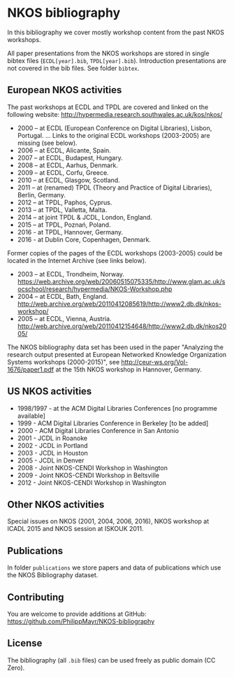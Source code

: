 # NKOS bibliography

In this bibliography we cover mostly workshop content from the past NKOS workshops.

All paper presentations from the NKOS workshops are stored in single bibtex files (`ECDL[year].bib`, `TPDL[year].bib`). Introduction presentations are not covered in the bib files. See folder `bibtex`.

## European NKOS activities
The past workshops at ECDL and TPDL are covered and linked on the following website:
<http://hypermedia.research.southwales.ac.uk/kos/nkos/>

* 2000 – at ECDL (European Conference on Digital Libraries), Lisbon, Portugal.
... Links to the original ECDL workshops (2003-2005) are missing (see below). 
* 2006 – at ECDL, Alicante, Spain.
* 2007 – at ECDL, Budapest, Hungary.
* 2008 – at ECDL, Aarhus, Denmark.
* 2009 – at ECDL, Corfu, Greece.
* 2010 – at ECDL, Glasgow, Scotland.
* 2011 – at (renamed) TPDL (Theory and Practice of Digital Libraries), Berlin, Germany.
* 2012 – at TPDL, Paphos, Cyprus.
* 2013 – at TPDL, Valletta, Malta.
* 2014 – at joint TPDL & JCDL, London, England.
* 2015 – at TPDL, Poznań, Poland.
* 2016 - at TPDL, Hannover, Germany.
* 2016 - at Dublin Core, Copenhagen, Denmark.

Former copies of the pages of the ECDL workshops (2003-2005) could be located in the Internet Archive (see links below).

* 2003 – at ECDL, Trondheim, Norway. <https://web.archive.org/web/20060515075335/http://www.glam.ac.uk/socschool/research/hypermedia/NKOS-Workshop.php>
* 2004 – at ECDL, Bath, England. <http://web.archive.org/web/20110412085619/http://www2.db.dk/nkos-workshop/>
* 2005 – at ECDL, Vienna, Austria. <http://web.archive.org/web/20110412154648/http://www2.db.dk/nkos2005/>

The NKOS bibliography data set has been used in the paper "Analyzing the research output presented at European Networked Knowledge Organization Systems workshops (2000-2015)", see http://ceur-ws.org/Vol-1676/paper1.pdf at the 15th NKOS workshop in Hannover, Germany.

## US NKOS activities
* 1998/1997 -  at the  ACM Digital Libraries Conferences [no programme available]
* 1999 - ACM Digital Libraries Conference in Berkeley [to be added]
* 2000 - ACM Digital Libraries Conference in San Antonio 
* 2001 - JCDL in Roanoke 
* 2002 - JCDL in Portland 
* 2003 - JCDL in Houston 
* 2005 - JCDL in Denver 
* 2008 - Joint NKOS-CENDI Workshop in Washington
* 2009 - Joint NKOS-CENDI Workshop in Beltsville
* 2012 - Joint NKOS-CENDI Workshop in Washington

## Other NKOS activities
Special issues on NKOS (2001, 2004, 2006, 2016), NKOS workshop at ICADL 2015 and NKOS session at ISKOUK 2011.


## Publications
In folder `publications` we store papers and data of publications which use the NKOS Bibliography dataset.

## Contributing

You are welcome to provide additions at GitHub: <https://github.com/PhilippMayr/NKOS-bibliography>

## License

The bibliography (all `.bib` files) can be used freely as public domain (CC Zero).

